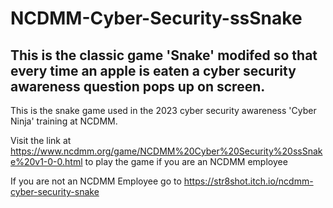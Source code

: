 # NCDMM-Cyber-Security-ssSnake
## This is the classic game 'Snake' modifed so that every time an apple is eaten a cyber security awareness question pops up on screen.


This is the snake game used in the 2023 cyber security awareness 'Cyber Ninja' training at NCDMM.


Visit the link at https://www.ncdmm.org/game/NCDMM%20Cyber%20Security%20ssSnake%20v1-0-0.html to play the game if you are an NCDMM employee

If you are not an NCDMM Employee go to https://str8shot.itch.io/ncdmm-cyber-security-snake
